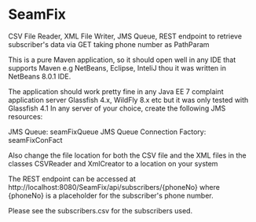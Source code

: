 # SeamFix
CSV File Reader, XML File Writer, JMS Queue, REST endpoint to retrieve subscriber's data via GET taking phone number as PathParam

 This is a pure Maven application, so it should open well in any IDE that supports Maven e.g NetBeans, Eclipse, InteliJ thou it was written in NetBeans 8.0.1 IDE.

 The application should work pretty fine in any Java EE 7 complaint application server Glassfish 4.x, WildFly 8.x etc but it was only tested with Glassfish 4.1 In any server of your choice, create the following JMS resources:

 JMS Queue: seamFixQueue JMS Queue Connection Factory: seamFixConFact

 Also change the file location for both the CSV file and the XML files in the classes CSVReader and XmlCreator to a location on your system

The REST endpoint can be accessed at http://localhost:8080/SeamFix/api/subscribers/{phoneNo} 
where {phoneNo} is a placeholder for the subscriber's phone number.

Please see the subscribers.csv for the subscribers used.
